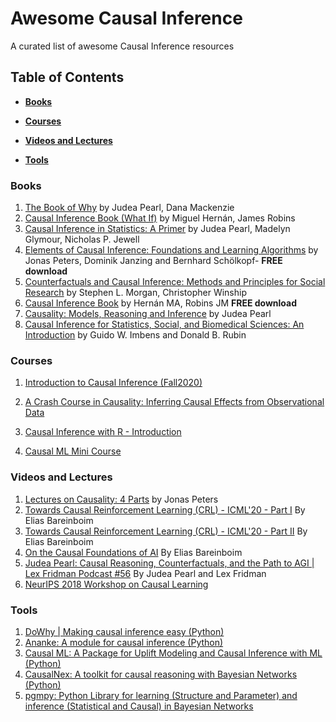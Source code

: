 # Awesome Causal Inference
A curated list of awesome Causal Inference resources

## Table of Contents

* **[Books](#books)**  

* **[Courses](#courses)**  

* **[Videos and Lectures](#videos-and-lectures)**    

* **[Tools](#tools)**  

### Books

1.  [The Book of Why](https://www.amazon.com/Book-Why-Science-Cause-Effect/dp/046509760X/) by Judea Pearl, Dana Mackenzie
2.  [Causal Inference Book (What If)](https://www.hsph.harvard.edu/miguel-hernan/causal-inference-book/) by Miguel Hernán, James Robins 
3.  [Causal Inference in Statistics: A Primer](https://www.amazon.com/Causal-Inference-Statistics-Judea-Pearl/dp/1119186846/) by Judea Pearl, Madelyn Glymour, Nicholas P. Jewell
4.  [Elements of Causal Inference: Foundations and Learning Algorithms](https://mitpress.mit.edu/books/elements-causal-inference)  by  Jonas Peters, Dominik Janzing and Bernhard Schölkopf- **FREE download**
5.  [Counterfactuals and Causal Inference: Methods and Principles for Social Research](https://www.amazon.com/Counterfactuals-Causal-Inference-Principles-Analytical/dp/1107694167) by Stephen L. Morgan, Christopher Winship
6.  [Causal Inference Book](https://www.hsph.harvard.edu/miguel-hernan/causal-inference-book/) by Hernán MA, Robins JM **FREE download**
7.  [Causality: Models, Reasoning and Inference](https://www.amazon.com/Causality-Reasoning-Inference-Judea-Pearl/) by Judea Pearl
8.  [Causal Inference for Statistics, Social, and Biomedical Sciences: An Introduction](https://www.amazon.com/Causal-Inference-Statistics-Biomedical-Sciences/dp/0521885884/) by Guido W. Imbens and Donald B. Rubin 


### Courses
1. [Introduction to Causal Inference (Fall2020)](https://www.bradyneal.com/causal-inference-course)

2. [A Crash Course in Causality: Inferring Causal Effects from Observational Data](https://www.coursera.org/learn/crash-course-in-causality)

3. [Causal Inference with R - Introduction](https://www.datacamp.com/community/open-courses/causal-inference-with-r-introduction)

4. [Causal ML Mini Course](https://altdeep.ai/p/causal-ml-minicourse)



### Videos and Lectures
1. [Lectures on Causality: 4 Parts](https://www.youtube.com/watch?v=zvrcyqcN9Wo) by Jonas Peters
2. [Towards Causal Reinforcement Learning (CRL) - ICML'20 - Part I](https://slideslive.com/38930490/towards-causal-reinforcement-learning-crl-part-i?ref=speaker-22075-latest) By Elias Bareinboim
3. [Towards Causal Reinforcement Learning (CRL) - ICML'20 - Part II](https://slideslive.com/38930491/towards-causal-reinforcement-learning-part-ii?ref=speaker-22075-latest) By Elias Bareinboim
4. [On the Causal Foundations of AI](https://www.youtube.com/watch?v=fNuMHDrh6AY&t=31s) By Elias Bareinboim
5. [Judea Pearl: Causal Reasoning, Counterfactuals, and the Path to AGI | Lex Fridman Podcast #56](https://www.youtube.com/watch?v=pEBI0vF45ic) By Judea Pearl and Lex Fridman
6. [NeurIPS 2018 Workshop on Causal Learning](https://www.youtube.com/playlist?list=PLJscN9YDD1bu1dCKuXSV1qYmicx3g9t7A)

### Tools
1. [DoWhy | Making causal inference easy (Python)](https://github.com/microsoft/dowhy)
2. [Ananke: A module for causal inference (Python)](https://ananke.readthedocs.io/en/latest/index.html)
3. [Causal ML: A Package for Uplift Modeling and Causal Inference with ML (Python)](https://github.com/uber/causalml)
4. [CausalNex: A toolkit for causal reasoning with Bayesian Networks (Python)](https://github.com/quantumblacklabs/causalnex)
5. [pgmpy: Python Library for learning (Structure and Parameter) and inference (Statistical and Causal) in Bayesian Networks](https://github.com/pgmpy/pgmpy)

